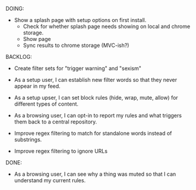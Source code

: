 DOING:

- Show a splash page with setup options on first install.
  - Check for whether splash page needs showing on local and chrome storage.
  - Show page
  - Sync results to chrome storage (MVC-ish?)

BACKLOG:

- Create filter sets for "trigger warning" and "sexism"

- As a setup user, I can establish new filter words so that they never appear in my feed.
- As a setup upser, I can set block rules (hide, wrap, mute, allow) for different types of content.
- As a browsing user, I can opt-in to report my rules and what triggers them back to a central repository.
- Improve regex filtering to match for standalone words instead of substrings.
- Improve regex filtering to ignore URLs

DONE:

- As a browsing user, I can see why a thing was muted so that I can understand my current rules.
